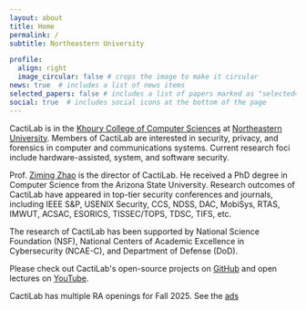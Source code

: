 ```yaml
---
layout: about
title: Home
permalink: /
subtitle: Northeastern University

profile:
  align: right
  image_circular: false # crops the image to make it circular
news: true  # includes a list of news items
selected_papers: false # includes a list of papers marked as "selected={true}"
social: true  # includes social icons at the bottom of the page
---
```



CactiLab is in the [Khoury College of Computer Sciences](https://www.khoury.northeastern.edu/) at [Northeastern University](https://www.northeastern.edu/). Members of CactiLab are interested in security, privacy, and forensics in computer and communications systems. Current research foci include hardware-assisted, system, and software security.

Prof. [Ziming Zhao](https://zzm7000.github.io/) is the director of CactiLab. He received a PhD degree in Computer Science from the Arizona State University. Research outcomes of CactiLab have appeared in top-tier security conferences and journals, including IEEE S&P, USENIX Security, CCS, NDSS, DAC, MobiSys, RTAS, IMWUT, ACSAC, ESORICS, TISSEC/TOPS, TDSC, TIFS, etc.

The research of CactiLab has been supported by National Science Foundation (NSF), National Centers of Academic Excellence in Cybersecurity (NCAE-C), and Department of Defense (DoD).

Please check out CactiLab's open-source projects on [GitHub](https://github.com/Cactilab) and open lectures on [YouTube](https://www.youtube.com/@zimingzhao6619/videos).

CactiLab has multiple RA openings for Fall 2025. See the [ads](assets/pdf/ad2024.pdf)
